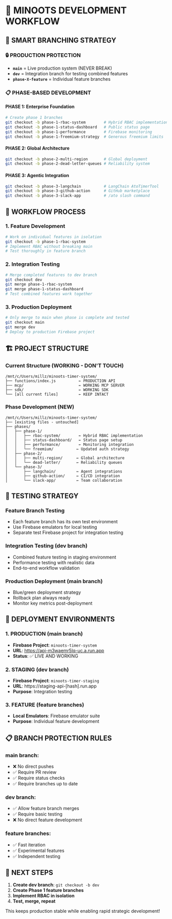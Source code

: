 # 🚀 MINOOTS DEVELOPMENT WORKFLOW

## 🎯 SMART BRANCHING STRATEGY

### 🔒 PRODUCTION PROTECTION
- **`main`** = Live production system (NEVER BREAK)
- **`dev`** = Integration branch for testing combined features
- **`phase-X-feature`** = Individual feature branches

### 📋 PHASE-BASED DEVELOPMENT

#### PHASE 1: Enterprise Foundation
```bash
# Create phase 1 branches
git checkout -b phase-1-rbac-system        # Hybrid RBAC implementation
git checkout -b phase-1-status-dashboard   # Public status page
git checkout -b phase-1-performance        # Firebase monitoring
git checkout -b phase-1-freemium-strategy  # Generous freemium limits
```

#### PHASE 2: Global Architecture  
```bash
git checkout -b phase-2-multi-region       # Global deployment
git checkout -b phase-2-dead-letter-queues # Reliability system
```

#### PHASE 3: Agentic Integration
```bash
git checkout -b phase-3-langchain          # LangChain AtoTimerTool
git checkout -b phase-3-github-action      # GitHub marketplace
git checkout -b phase-3-slack-app          # /ato slash command
```

## 🔄 WORKFLOW PROCESS

### 1. Feature Development
```bash
# Work on individual features in isolation
git checkout -b phase-1-rbac-system
# Implement RBAC without breaking main
# Test thoroughly in feature branch
```

### 2. Integration Testing
```bash
# Merge completed features to dev branch
git checkout dev
git merge phase-1-rbac-system
git merge phase-1-status-dashboard
# Test combined features work together
```

### 3. Production Deployment
```bash
# Only merge to main when phase is complete and tested
git checkout main
git merge dev
# Deploy to production Firebase project
```

## 🏗️ PROJECT STRUCTURE

### Current Structure (WORKING - DON'T TOUCH)
```
/mnt/c/Users/millz/minoots-timer-system/
├── functions/index.js          ← PRODUCTION API
├── mcp/                        ← WORKING MCP SERVER  
├── sdk/                        ← WORKING SDK
└── [all current files]         ← KEEP INTACT
```

### Phase Development (NEW)
```
/mnt/c/Users/millz/minoots-timer-system/
├── [existing files - untouched]
├── phases/
│   ├── phase-1/
│   │   ├── rbac-system/        ← Hybrid RBAC implementation
│   │   ├── status-dashboard/   ← Status page setup
│   │   ├── performance/        ← Monitoring integration
│   │   └── freemium/          ← Updated auth strategy
│   ├── phase-2/
│   │   ├── multi-region/      ← Global architecture
│   │   └── dead-letter/       ← Reliability queues
│   └── phase-3/
│       ├── langchain/         ← Agent integrations
│       ├── github-action/     ← CI/CD integration
│       └── slack-app/         ← Team collaboration
```

## 🧪 TESTING STRATEGY

### Feature Branch Testing
- Each feature branch has its own test environment
- Use Firebase emulators for local testing
- Separate test Firebase project for integration testing

### Integration Testing (dev branch)
- Combined feature testing in staging environment  
- Performance testing with realistic data
- End-to-end workflow validation

### Production Deployment (main branch)
- Blue/green deployment strategy
- Rollback plan always ready
- Monitor key metrics post-deployment

## 🚀 DEPLOYMENT ENVIRONMENTS

### 1. **PRODUCTION** (main branch)
- **Firebase Project**: `minoots-timer-system`
- **URL**: https://api-m3waemr5lq-uc.a.run.app
- **Status**: ✅ LIVE AND WORKING

### 2. **STAGING** (dev branch)  
- **Firebase Project**: `minoots-timer-staging`
- **URL**: https://staging-api-[hash].run.app
- **Purpose**: Integration testing

### 3. **FEATURE** (feature branches)
- **Local Emulators**: Firebase emulator suite
- **Purpose**: Individual feature development

## 📋 BRANCH PROTECTION RULES

### main branch:
- ❌ No direct pushes
- ✅ Require PR review
- ✅ Require status checks
- ✅ Require branches up to date

### dev branch:
- ✅ Allow feature branch merges
- ✅ Require basic testing
- ❌ No direct feature development

### feature branches:
- ✅ Fast iteration
- ✅ Experimental features
- ✅ Independent testing

## 🎯 NEXT STEPS

1. **Create dev branch**: `git checkout -b dev`
2. **Create Phase 1 feature branches** 
3. **Implement RBAC in isolation**
4. **Test, merge, repeat**

This keeps production stable while enabling rapid strategic development!